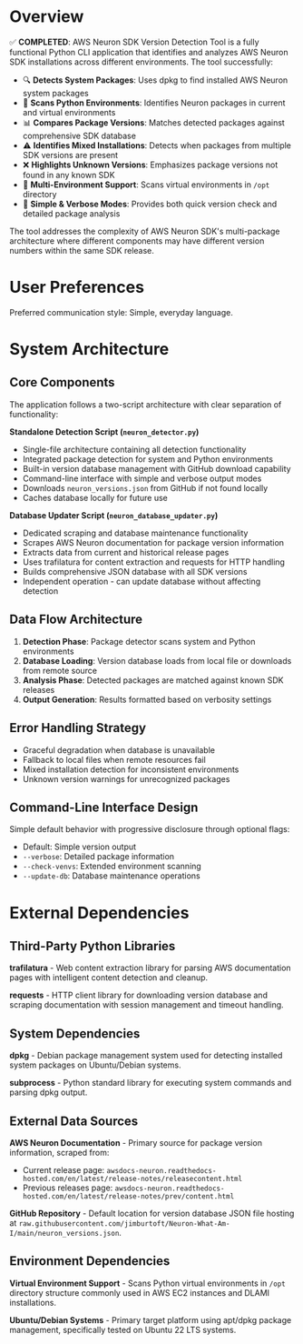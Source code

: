# Overview

✅ **COMPLETED**: AWS Neuron SDK Version Detection Tool is a fully functional Python CLI application that identifies and analyzes AWS Neuron SDK installations across different environments. The tool successfully:

- 🔍 **Detects System Packages**: Uses dpkg to find installed AWS Neuron system packages
- 🐍 **Scans Python Environments**: Identifies Neuron packages in current and virtual environments
- 📊 **Compares Package Versions**: Matches detected packages against comprehensive SDK database
- ⚠️ **Identifies Mixed Installations**: Detects when packages from multiple SDK versions are present
- ❌ **Highlights Unknown Versions**: Emphasizes package versions not found in any known SDK
- 📁 **Multi-Environment Support**: Scans virtual environments in `/opt` directory
- 🤖 **Simple & Verbose Modes**: Provides both quick version check and detailed package analysis

The tool addresses the complexity of AWS Neuron SDK's multi-package architecture where different components may have different version numbers within the same SDK release.

# User Preferences

Preferred communication style: Simple, everyday language.

# System Architecture

## Core Components

The application follows a two-script architecture with clear separation of functionality:

**Standalone Detection Script (`neuron_detector.py`)**
- Single-file architecture containing all detection functionality
- Integrated package detection for system and Python environments  
- Built-in version database management with GitHub download capability
- Command-line interface with simple and verbose output modes
- Downloads `neuron_versions.json` from GitHub if not found locally
- Caches database locally for future use

**Database Updater Script (`neuron_database_updater.py`)**
- Dedicated scraping and database maintenance functionality
- Scrapes AWS Neuron documentation for package version information
- Extracts data from current and historical release pages
- Uses trafilatura for content extraction and requests for HTTP handling
- Builds comprehensive JSON database with all SDK versions
- Independent operation - can update database without affecting detection

## Data Flow Architecture

1. **Detection Phase**: Package detector scans system and Python environments
2. **Database Loading**: Version database loads from local file or downloads from remote source
3. **Analysis Phase**: Detected packages are matched against known SDK releases
4. **Output Generation**: Results formatted based on verbosity settings

## Error Handling Strategy

- Graceful degradation when database is unavailable
- Fallback to local files when remote resources fail
- Mixed installation detection for inconsistent environments
- Unknown version warnings for unrecognized packages

## Command-Line Interface Design

Simple default behavior with progressive disclosure through optional flags:
- Default: Simple version output
- `--verbose`: Detailed package information
- `--check-venvs`: Extended environment scanning
- `--update-db`: Database maintenance operations

# External Dependencies

## Third-Party Python Libraries

**trafilatura** - Web content extraction library for parsing AWS documentation pages with intelligent content detection and cleanup.

**requests** - HTTP client library for downloading version database and scraping documentation with session management and timeout handling.

## System Dependencies

**dpkg** - Debian package management system used for detecting installed system packages on Ubuntu/Debian systems.

**subprocess** - Python standard library for executing system commands and parsing dpkg output.

## External Data Sources

**AWS Neuron Documentation** - Primary source for package version information, scraped from:
- Current release page: `awsdocs-neuron.readthedocs-hosted.com/en/latest/release-notes/releasecontent.html`
- Previous releases page: `awsdocs-neuron.readthedocs-hosted.com/en/latest/release-notes/prev/content.html`

**GitHub Repository** - Default location for version database JSON file hosting at `raw.githubusercontent.com/jimburtoft/Neuron-What-Am-I/main/neuron_versions.json`.

## Environment Dependencies

**Virtual Environment Support** - Scans Python virtual environments in `/opt` directory structure commonly used in AWS EC2 instances and DLAMI installations.

**Ubuntu/Debian Systems** - Primary target platform using apt/dpkg package management, specifically tested on Ubuntu 22 LTS systems.